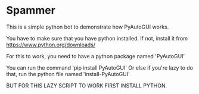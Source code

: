 # Spammer
This is a simple python bot to demonstrate how PyAutoGUI works.

You have to make sure that you have python installed.
If not, install it from https://www.python.org/downloads/

For this to work, you need to have a python package named 'PyAutoGUI'

You can run the command 'pip install PyAutoGUI'
Or else if you're lazy to do that, run the python file named 'install-PyAutoGUI'

BUT FOR THIS LAZY SCRIPT TO WORK FIRST INSTALL PYTHON.
